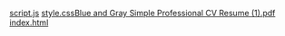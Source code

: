 [script.js](https://github.com/user-attachments/files/23183414/script.js)
[style.css](https://github.com/user-attachments/files/23183415/style.css)[Blue and Gray Simple Professional CV Resume (1).pdf](https://github.com/user-attachments/files/23183417/Blue.and.Gray.Simple.Professional.CV.Resume.1.pdf)
[index.html](https://github.com/user-attachments/files/23183416/index.html)
